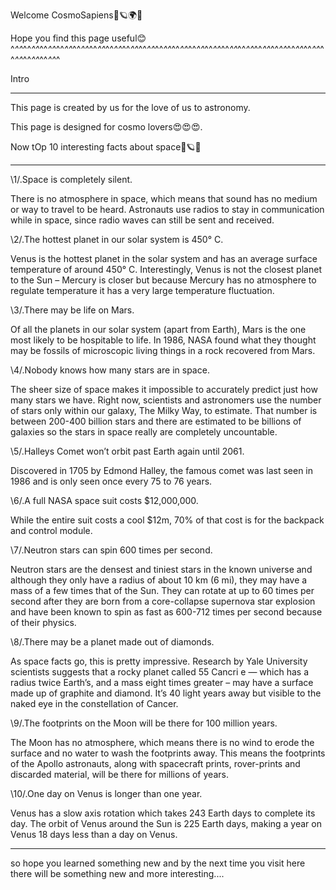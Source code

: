 Welcome CosmoSapiens🌌🪐🌍🌑

Hope you find this page useful😊
^_^^_^^_^^_^^_^^_^^_^^_^^_^^_^^_^^_^^_^^_^^_^^_^^_^^_^^_^^_^^_^^_^^_^^_^^_^^_^^_^^_^^_^^_^^_^^_^^_^^_^^_^^_^^_^^_^^_^^_^^_^^_^^_^^_^

Intro
_________________________________________________________________________________________________________________________________________________________________________________
This page is created by us for the love of us to astronomy.

This page is designed for cosmo lovers😍😍😍.

Now tOp 10 interesting facts about space🌌🪐🌑
*********************************************************************************************************************************************************************************
\1/.Space is completely silent.

There is no atmosphere in space, which means that sound has no medium or way to travel to be heard. Astronauts use radios to stay in communication while in space, since radio waves can still be sent and received.

\2/.The hottest planet in our solar system is 450° C.

Venus is the hottest planet in the solar system and has an average surface temperature of around 450° C. Interestingly, Venus is not the closest planet to the Sun – Mercury is closer but because Mercury has no atmosphere to regulate temperature it has a very large temperature fluctuation.

\3/.There may be life on Mars.

Of all the planets in our solar system (apart from Earth), Mars is the one most likely to be hospitable to life. In 1986, NASA found what they thought may be fossils of microscopic living things in a rock recovered from Mars.

\4/.Nobody knows how many stars are in space.

The sheer size of space makes it impossible to accurately predict just how many stars we have. Right now, scientists and astronomers use the number of stars only within our galaxy, The Milky Way, to estimate. That number is between 200-400 billion stars and there are estimated to be billions of galaxies so the stars in space really are completely uncountable.

\5/.Halleys Comet won’t orbit past Earth again until 2061.

Discovered in 1705 by Edmond Halley, the famous comet was last seen in 1986 and is only seen once every 75 to 76 years.

\6/.A full NASA space suit costs $12,000,000.

While the entire suit costs a cool $12m, 70% of that cost is for the backpack and control module.

\7/.Neutron stars can spin 600 times per second.

Neutron stars are the densest and tiniest stars in the known universe and although they only have a radius of about 10 km (6 mi), they may have a mass of a few times that of the Sun. They can rotate at up to 60 times per second after they are born from a core-collapse supernova star explosion and have been known to spin as fast as 600-712 times per second because of their physics.

\8/.There may be a planet made out of diamonds.

As space facts go, this is pretty impressive. Research by Yale University scientists suggests that a rocky planet called 55 Cancri e — which has a radius twice Earth’s, and a mass eight times greater – may have a surface made up of graphite and diamond. It’s 40 light years away but visible to the naked eye in the constellation of Cancer.

\9/.The footprints on the Moon will be there for 100 million years.

The Moon has no atmosphere, which means there is no wind to erode the surface and no water to wash the footprints away. This means the footprints of the Apollo astronauts, along with spacecraft prints, rover-prints and discarded material, will be there for millions of years.

\10/.One day on Venus is longer than one year.

Venus has a slow axis rotation which takes 243 Earth days to complete its day. The orbit of Venus around the Sun is 225 Earth days, making a year on Venus 18 days less than a day on Venus.
*********************************************************************************************************************************************************************************

so hope you learned something new and by the next time you visit here there will be something new and more interesting....
